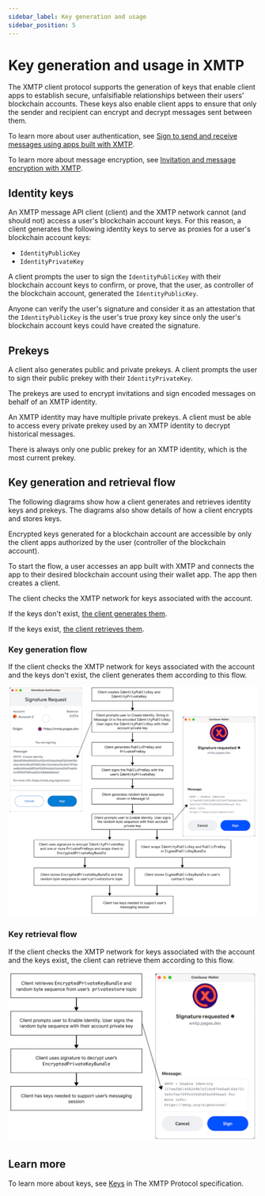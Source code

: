 ```yaml
---
sidebar_label: Key generation and usage
sidebar_position: 5
---
```


# Key generation and usage in XMTP

The XMTP client protocol supports the generation of keys that enable client apps to establish secure, unfalsifiable relationships between their users' blockchain accounts. These keys also enable client apps to ensure that only the sender and recipient can encrypt and decrypt messages sent between them.

To learn more about user authentication, see [Sign to send and receive messages using apps built with XMTP](signatures).

To learn more about message encryption, see [Invitation and message encryption with XMTP](invitation-and-message-encryption).


## Identity keys

An XMTP message API client (client) and the XMTP network cannot (and should not) access a user's blockchain account keys. For this reason, a client generates the following identity keys to serve as proxies for a user's blockchain account keys:

- `IdentityPublicKey`
- `IdentityPrivateKey`

A client prompts the user to sign the `IdentityPublicKey` with their blockchain account keys to confirm, or prove, that the user, as controller of the blockchain account, generated the `IdentityPublicKey`.

Anyone can verify the user's signature and consider it as an attestation that the `IdentityPublicKey` is the user's true proxy key since only the user's blockchain account keys could have created the signature.

## Prekeys

A client also generates public and private prekeys. A client prompts the user to sign their public prekey with their `IdentityPrivateKey`.

The prekeys are used to encrypt invitations and sign encoded messages on behalf of an XMTP identity.

An XMTP identity may have multiple private prekeys. A client must be able to access every private prekey used by an XMTP identity to decrypt historical messages.

There is always only one public prekey for an XMTP identity, which is the most current prekey.

## Key generation and retrieval flow

The following diagrams show how a client generates and retrieves identity keys and prekeys. The diagrams also show details of how a client encrypts and stores keys.

Encrypted keys generated for a blockchain account are accessible by only the client apps authorized by the user (controller of the blockchain account).

To start the flow, a user accesses an app built with XMTP and connects the app to their desired blockchain account using their wallet app. The app then creates a client.

The client checks the XMTP network for keys associated with the account.

If the keys don't exist, [the client generates them](#key-generation-flow).

If the keys exist, [the client retrieves them](#key-retrieval-flow).

### Key generation flow

If the client checks the XMTP network for keys associated with the account and the keys don't exist, the client generates them according to this flow.

![Flowchart shows how a message API client generates and stores identity keys and prekeys needed to support a user's messaging session](img/key-generation-flow.png)<!--source file: https://www.figma.com/file/77ToMB4T16NiLwJjIp7dU1/diagrams?node-id=47%3A755-->

### Key retrieval flow

If the client checks the XMTP network for keys associated with the account and the keys exist, the client can retrieve them according to this flow.

![Flowchart shows how a message API client retrieves existing identity keys and prekeys needed to support a user's messaging session](img/key-retrieval-flow.png)<!--source file: https://www.figma.com/file/77ToMB4T16NiLwJjIp7dU1/diagrams?node-id=48%3A813-->

## Learn more

To learn more about keys, see [Keys](https://github.com/xmtp/proto/blob/main/PROTOCOL.md#keys) in The XMTP Protocol specification.
